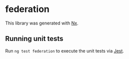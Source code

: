 # federation

This library was generated with [Nx](https://nx.dev).

## Running unit tests

Run `ng test federation` to execute the unit tests via [Jest](https://jestjs.io).
